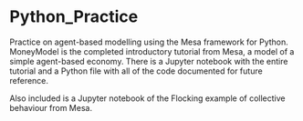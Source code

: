 # Python_Practice
Practice on agent-based modelling using the Mesa framework for Python.
MoneyModel is the completed introductory tutorial from Mesa, a model of a simple agent-based economy.
There is a Jupyter notebook with the entire tutorial and a Python file with all of
the code documented for future reference.

Also included is a Jupyter notebook of the Flocking example of collective behaviour from Mesa.
